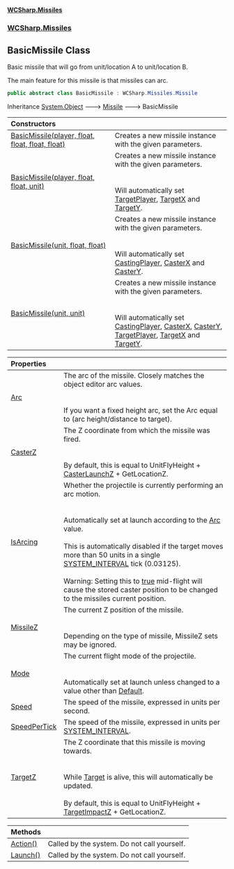 #### [WCSharp.Missiles](README.md 'README')
### [WCSharp.Missiles](WCSharp.Missiles.md 'WCSharp.Missiles')

## BasicMissile Class

Basic missile that will go from unit/location A to unit/location B.  
  
The main feature for this missile is that missiles can arc.

```csharp
public abstract class BasicMissile : WCSharp.Missiles.Missile
```

Inheritance [System.Object](https://docs.microsoft.com/en-us/dotnet/api/System.Object 'System.Object') &#129106; [Missile](WCSharp.Missiles.Missile.md 'WCSharp.Missiles.Missile') &#129106; BasicMissile

| Constructors | |
| :--- | :--- |
| [BasicMissile(player, float, float, float, float)](WCSharp.Missiles.BasicMissile.BasicMissile(War3Api.Common.player,float,float,float,float).md 'WCSharp.Missiles.BasicMissile.BasicMissile(War3Api.Common.player, float, float, float, float)') | Creates a new missile instance with the given parameters. |
| [BasicMissile(player, float, float, unit)](WCSharp.Missiles.BasicMissile.BasicMissile(War3Api.Common.player,float,float,War3Api.Common.unit).md 'WCSharp.Missiles.BasicMissile.BasicMissile(War3Api.Common.player, float, float, War3Api.Common.unit)') | Creates a new missile instance with the given parameters.<br/><br/><br/>Will automatically set [TargetPlayer](WCSharp.Missiles.Missile.TargetPlayer.md 'WCSharp.Missiles.Missile.TargetPlayer'), [TargetX](WCSharp.Missiles.Missile.TargetX.md 'WCSharp.Missiles.Missile.TargetX') and [TargetY](WCSharp.Missiles.Missile.TargetY.md 'WCSharp.Missiles.Missile.TargetY'). |
| [BasicMissile(unit, float, float)](WCSharp.Missiles.BasicMissile.BasicMissile(War3Api.Common.unit,float,float).md 'WCSharp.Missiles.BasicMissile.BasicMissile(War3Api.Common.unit, float, float)') | Creates a new missile instance with the given parameters.<br/><br/><br/>Will automatically set [CastingPlayer](WCSharp.Missiles.Missile.CastingPlayer.md 'WCSharp.Missiles.Missile.CastingPlayer'), [CasterX](WCSharp.Missiles.Missile.CasterX.md 'WCSharp.Missiles.Missile.CasterX') and [CasterY](WCSharp.Missiles.Missile.CasterY.md 'WCSharp.Missiles.Missile.CasterY'). |
| [BasicMissile(unit, unit)](WCSharp.Missiles.BasicMissile.BasicMissile(War3Api.Common.unit,War3Api.Common.unit).md 'WCSharp.Missiles.BasicMissile.BasicMissile(War3Api.Common.unit, War3Api.Common.unit)') | Creates a new missile instance with the given parameters.<br/><br/><br/>Will automatically set [CastingPlayer](WCSharp.Missiles.Missile.CastingPlayer.md 'WCSharp.Missiles.Missile.CastingPlayer'), [CasterX](WCSharp.Missiles.Missile.CasterX.md 'WCSharp.Missiles.Missile.CasterX'), [CasterY](WCSharp.Missiles.Missile.CasterY.md 'WCSharp.Missiles.Missile.CasterY'),<br/>            [TargetPlayer](WCSharp.Missiles.Missile.TargetPlayer.md 'WCSharp.Missiles.Missile.TargetPlayer'), [TargetX](WCSharp.Missiles.Missile.TargetX.md 'WCSharp.Missiles.Missile.TargetX') and [TargetY](WCSharp.Missiles.Missile.TargetY.md 'WCSharp.Missiles.Missile.TargetY'). |

| Properties | |
| :--- | :--- |
| [Arc](WCSharp.Missiles.BasicMissile.Arc.md 'WCSharp.Missiles.BasicMissile.Arc') | The arc of the missile. Closely matches the object editor arc values.<br/><br/><br/>If you want a fixed height arc, set the Arc equal to (arc height/distance to target). |
| [CasterZ](WCSharp.Missiles.BasicMissile.CasterZ.md 'WCSharp.Missiles.BasicMissile.CasterZ') | The Z coordinate from which the missile was fired.<br/><br/><br/>By default, this is equal to UnitFlyHeight + [CasterLaunchZ](WCSharp.Missiles.Missile.CasterLaunchZ.md 'WCSharp.Missiles.Missile.CasterLaunchZ') + GetLocationZ. |
| [IsArcing](WCSharp.Missiles.BasicMissile.IsArcing.md 'WCSharp.Missiles.BasicMissile.IsArcing') | Whether the projectile is currently performing an arc motion.<br/><br/><br/>Automatically set at launch according to the [Arc](WCSharp.Missiles.BasicMissile.Arc.md 'WCSharp.Missiles.BasicMissile.Arc') value.<br/><br/>This is automatically disabled if the target moves more than 50 units in a single [SYSTEM_INTERVAL](../WCSharp.Events/WCSharp.Events.PeriodicEvents.SYSTEM_INTERVAL.md 'WCSharp.Events.PeriodicEvents.SYSTEM_INTERVAL') tick (0.03125).<br/><br/>Warning: Setting this to [true](https://docs.microsoft.com/en-us/dotnet/csharp/language-reference/builtin-types/bool 'https://docs.microsoft.com/en-us/dotnet/csharp/language-reference/builtin-types/bool') mid-flight will cause the stored caster position to be changed to the missiles current position. |
| [MissileZ](WCSharp.Missiles.BasicMissile.MissileZ.md 'WCSharp.Missiles.BasicMissile.MissileZ') | The current Z position of the missile.<br/><br/><br/>Depending on the type of missile, MissileZ sets may be ignored. |
| [Mode](WCSharp.Missiles.BasicMissile.Mode.md 'WCSharp.Missiles.BasicMissile.Mode') | The current flight mode of the projectile.<br/><br/><br/>Automatically set at launch unless changed to a value other than [Default](WCSharp.Missiles.BasicMissile.FlightMode.md#WCSharp.Missiles.BasicMissile.FlightMode.Default 'WCSharp.Missiles.BasicMissile.FlightMode.Default'). |
| [Speed](WCSharp.Missiles.BasicMissile.Speed.md 'WCSharp.Missiles.BasicMissile.Speed') | The speed of the missile, expressed in units per second. |
| [SpeedPerTick](WCSharp.Missiles.BasicMissile.SpeedPerTick.md 'WCSharp.Missiles.BasicMissile.SpeedPerTick') | The speed of the missile, expressed in units per [SYSTEM_INTERVAL](../WCSharp.Events/WCSharp.Events.PeriodicEvents.SYSTEM_INTERVAL.md 'WCSharp.Events.PeriodicEvents.SYSTEM_INTERVAL'). |
| [TargetZ](WCSharp.Missiles.BasicMissile.TargetZ.md 'WCSharp.Missiles.BasicMissile.TargetZ') | The Z coordinate that this missile is moving towards.<br/><br/><br/>While [Target](WCSharp.Missiles.Missile.Target.md 'WCSharp.Missiles.Missile.Target') is alive, this will automatically be updated.<br/><br/>By default, this is equal to UnitFlyHeight + [TargetImpactZ](WCSharp.Missiles.Missile.TargetImpactZ.md 'WCSharp.Missiles.Missile.TargetImpactZ') + GetLocationZ. |

| Methods | |
| :--- | :--- |
| [Action()](WCSharp.Missiles.BasicMissile.Action().md 'WCSharp.Missiles.BasicMissile.Action()') | Called by the system. Do not call yourself. |
| [Launch()](WCSharp.Missiles.BasicMissile.Launch().md 'WCSharp.Missiles.BasicMissile.Launch()') | Called by the system. Do not call yourself. |
